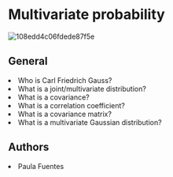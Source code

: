 # Multivariate probability
<img src="https://i.ibb.co/k6Z7Kqr/108edd4c06fdede87f5e.png" alt="108edd4c06fdede87f5e" border="0">

## General

<li>Who is Carl Friedrich Gauss?</li>
<li>What is a joint/multivariate distribution?</li>
<li>What is a covariance?</li>
<li>What is a correlation coefficient?</li>
<li>What is a covariance matrix?</li>
<li>What is a multivariate Gaussian distribution?</li>

## Authors

<li> Paula Fuentes </li>

